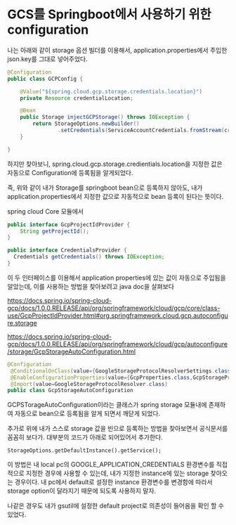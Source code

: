 # GCS를 Springboot에서 사용하기 위한 configuration

나는 아래와 같이 storage 옵션 빌더를 이용해서, application.properties에서 주입한 json.key를 그대로 넣어주었다.

```java
@Configuration
public class GCPConfig {

    @Value("${spring.cloud.gcp.storage.credentials.location}")
    private Resource credentialLocation;

    @Bean
    public Storage injectGCPStorage() throws IOException {
        return StorageOptions.newBuilder()
                .setCredentials(ServiceAccountCredentials.fromStream(credentialLocation.getInputStream())).build().getService();
    }

}
```

하지만 찾아보니, spring.cloud.gcp.storage.credientials.location을 지정한 값은 자동으로 Configuration에 등록됨을 알게되었다.

즉, 위와 같이 내가 Storage를 springboot bean으로 등록하지 않아도, 내가 application.properties에서 지정한 값으로 자동적으로 bean 등록이 된다는 뜻이다.



spring cloud Core 모듈에서

```java
public interface GcpProjectIdProvider {
	String getProjectId();
}
```

```java
public interface CredentialsProvider {
  Credentials getCredentials() throws IOException;
}
```

이 두 인터페이스를 이용해서 application properties에 있는 값이 자동으로 주입됨을 알았는데, 이를 사용하는 방법을 찾아보려고 java doc을 살펴보다

<https://docs.spring.io/spring-cloud-gcp/docs/1.0.0.RELEASE/api/org/springframework/cloud/gcp/core/class-use/GcpProjectIdProvider.html#org.springframework.cloud.gcp.autoconfigure.storage>

<https://docs.spring.io/spring-cloud-gcp/docs/1.0.0.RELEASE/api/org/springframework/cloud/gcp/autoconfigure/storage/GcpStorageAutoConfiguration.html>

```java
@Configuration
 @ConditionalOnClass(value={GoogleStorageProtocolResolverSettings.class,com.google.cloud.storage.Storage.class})
 @EnableConfigurationProperties(value={GcpProperties.class,GcpStorageProperties.class})
 @Import(value=GoogleStorageProtocolResolver.class)
public class GcpStorageAutoConfiguration
```

GCPSTorageAutoConfiguration이라는 클래스가 spring storage 모듈내에 존재하여 자동으로 bean으로 등록됨을 알게 되면서 깨닫게 되었다.



추가로 위에 내가 스스로 storage 값을 빈으로 등록하는 방법을 찾아보면서 공식문서를 꼼꼼히 보다가. 대부분의 코드가 아래로 되어있어서 추가한다.

```
StorageOptions.getDefaultInstance().getService();
```

이 방법은 내 local pc의 GOOGLE_APPLICATION_CREDENTIALS 환경변수를 직접적으로 지정한 경우에 사용할 수 있는데, 내가 지정한 instance에 있는 storage 찾아오는 경우이다. 
내 pc에서 default로 설정한 instance 환경변수를 변경함에 따라서 storage option이 달라지기 때문에 되도록 사용하지 말자.

나같은 경우도 내가 gsutil에 설정한 default project로 의존성이 들어옴을 확인 할 수 있었다.